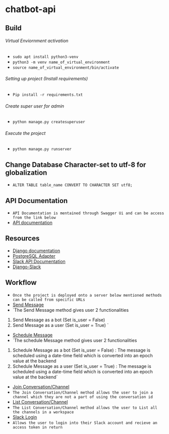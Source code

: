 # chatbot-api

## Build

###### Virtual Enviornment activation
- `sudo apt install python3-venv`
- `python3 -m venv name_of_virtual_environment`
- `source name_of_virtual_environment/bin/activate`
###### Setting up project (Install requirements)
- `Pip install -r requirements.txt`
###### Create super user for admin
- `python manage.py createsuperuser` 
###### Execute the project
- `python manage.py runserver `




## Change Database Character-set to utf-8 for globalization
- `ALTER TABLE table_name CONVERT TO CHARACTER SET utf8;`

## API Documentation
- `API Documentation is mentained through Swagger Ui and can be access from the link below`
- [API documentation](https://chatbotmckinley.herokuapp.com/swagger)

## Resources

- [Django documentation](https://www.djangoproject.com/)
- [PostgreSQL Adapter](https://pypi.org/project/psycopg2/)
- [Slack API Documentation](https://api.slack.com/methods)
- [Django-Slack](https://django-slack.readthedocs.io/)

## Workflow
- `Once the project is deployed onto a server below mentioned methods can be called from specific URLs`
- [Send Message](https://chatbotmckinley.herokuapp.com/bot/send)
- `The Send Message method gives user 2 functionalities 
1) Send Message as a bot (Set is_user = False)
2) Send Message as a user (Set is_user = True) `
- [Schedule Message](https://chatbotmckinley.herokuapp.com/bot/schedule)
- `The schedule Message method gives user 2 functionalities 
1) Schedule Message as a bot (Set is_user = False) : The message is scheduled using a date-time field which is converted into an epoch value at the backend
2) Schedule Message as a user (Set is_user = True) : The message is scheduled using a date-time field which is converted into an epoch value at the backend`
- [Join Conversation/Channel](https://chatbotmckinley.herokuapp.com/bot/coversation/)
- `The Join Conversation/Channel method allows the user to join a channel which they are not a part of using the conversation id`
- [List Conversation/Channel](https://chatbotmckinley.herokuapp.com/bot/coversation/list)
- `The List Conversation/Channel method allows the user to List all the channels in a workspace`
- [Slack Login](https://chatbotmckinley.herokuapp.com/slack/login)
- `Allows the user to login into their Slack account and recieve an access token in return`